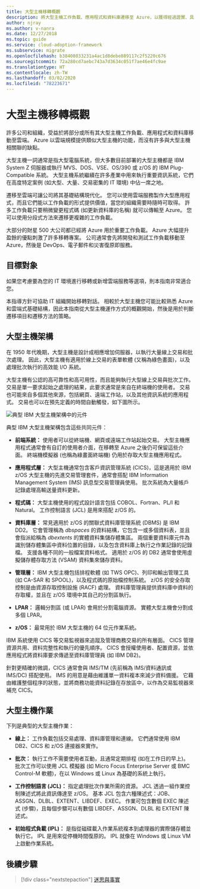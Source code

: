 ```yaml
---
title: 大型主機移轉概觀
description: 將大型主機工作負載、應用程式和資料庫遷移至 Azure，以獲得經過證實、具有高可用性且可調整的基礎結構，而不必承受許多大型主機的缺點。
author: njray
ms.author: v-nanra
ms.date: 12/27/2018
ms.topic: guide
ms.service: cloud-adoption-framework
ms.subservice: migrate
ms.openlocfilehash: b38408033231a4ac1d8debe889117c2f5220c676
ms.sourcegitcommit: 72a280cd7aebc743a7d3634c051f7ae46e4fc9ae
ms.translationtype: HT
ms.contentlocale: zh-TW
ms.lasthandoff: 03/02/2020
ms.locfileid: "78223671"
---
```

<!-- cspell:ignore nanra njray dbspaces dbextents VSAM RACF LPARS ASSGN DLBL EXTENT LIBDEF EXEC IPLs -->

# <a name="mainframe-migration-overview"></a>大型主機移轉概觀

許多公司和組織，受益於將部分或所有其大型主機工作負載、應用程式和資料庫移動至雲端。 Azure 以雲端規模提供類似大型主機的功能，而沒有許多與大型主機相關聯的缺點。

大型主機一詞通常是指大型電腦系統，但大多數目前部署的大型主機都是 IBM System Z 伺服器或執行 MVS、DOS、VSE、OS/390 或 z/OS 的 IBM Plug-Compatible 系統。 大型主機系統繼續在許多產業中用來執行重要資訊系統，它們在高度特定案例 (如大型、大量、交易密集的 IT 環境) 中佔一席之地。

遷移至雲端可讓公司將其基礎結構現代化。 您可以使用雲端服務製作大型應用程式，而且它們能以工作負載的形式提供價值，當您的組織需要時隨時可取得。 許多工作負載只要稍微變更程式碼 (如更新資料庫的名稱) 就可以傳輸至 Azure。 您可以使用分段式方法來遷移更複雜的工作負載。

大部分的財星 500 大公司都已經將 Azure 用於重要工作負載。 Azure 大幅提升盈餘的優點刺激了許多移轉專案。 公司通常會先將開發和測試工作負載移動至 Azure，然後是 DevOps、電子郵件和災害復原即服務。

## <a name="intended-audience"></a>目標對象

如果您考慮要為您的 IT 環境進行移轉或新增雲端服務等選項，則本指南非常適合您。

本指導方針可協助 IT 組織開始移轉對話。 相較於大型主機您可能比較熟悉 Azure 和雲端式基礎結構，因此本指南從大型主機運作方式的概觀開始，然後是用於判斷遷移項目和遷移方法的策略。

## <a name="mainframe-architecture"></a>大型主機架構

在 1950 年代晚期，大型主機是設計成相應增加伺服器，以執行大量線上交易和批次處理。 因此，大型主機有適用於線上交易的表單軟體 (又稱為綠色畫面)，以及處理批次執行的高效能 I/O 系統。

大型主機有公認的高可靠性和高可用性，而且能夠執行大型線上交易與批次工作。 交易是單一要求起始之處理的結果，此要求通常是來自在終端機的使用者。 交易也可能來自多個其他來源，包括網頁、遠端工作站，以及其他資訊系統的應用程式。 交易也可以在預先定義的時間自動觸發，如下圖所示。

![典型 IBM 大型主機架構中的元件](../../_images/mainframe-migration/mainframe-architecture.png)

典型 IBM 大型主機架構包含這些共同元件：

- **前端系統：** 使用者可以從終端機、網頁或遠端工作站起始交易。 大型主機應用程式通常會有自訂的使用者介面，在移轉至 Azure 之後仍可保留這些介面。 終端機模擬器 (也稱為綠畫面終端機) 仍用於存取大型主機應用程式。

- **應用程式層：** 大型主機通常包含客戶資訊管理系統 (CICS)，這是適用於 IBM z/OS 大型主機的先進交易管理套件，通常會搭配 IBM Information Management System (IMS) 訊息型交易管理員使用。 批次系統為大量帳戶記錄處理高輸送量資料更新。

- **程式碼：** 大型主機使用的程式設計語言包括 COBOL、Fortran、PL/I 和 Natural。 工作控制語言 (JCL) 是用來搭配 z/OS 的。

- **資料庫層：** 常見適用於 z/OS 的關聯式資料庫管理系統 (DBMS) 是 IBM DD2。 它會管理稱為 *dbspaces* 的資料結構，它包含一或多個資料表，並且會指派給稱為 *dbextents* 的實體資料集儲存體集區。 兩個重要資料庫元件為識別儲存體集區中資料位置的目錄，以及包含資料庫上執行之作業記錄的記錄檔。 支援各種不同的一般檔案資料格式。 適用於 z/OS 的 DB2 通常會使用虛擬儲存體存取方法 (VSAM) 資料集來儲存資料。

- **管理層：** IBM 大型主機包括排程軟體 (如 TWS OPC)、列印和輸出管理工具 (如 CA-SAR 和 SPOOL)，以及程式碼的原始檔控制系統。 z/OS 的安全存取控制是由資源存取控制設施 (RACF) 處理。 資料庫管理員提供資料庫中資料的存取權，並且在 z/OS 環境中其自己的分割區執行。

- **LPAR：** 邏輯分割區 (或 LPAR) 會用於分割電腦資源。 實體大型主機會分割成多個 LPAR。

- **z/OS：** 最常用於 IBM 大型主機的 64 位元作業系統。

IBM 系統使用 CICS 等交易監視器來追蹤及管理商務交易的所有層面。 CICS 管理資源共用、資料完整性和執行的優先順序。 CICS 會授權使用者、配置資源，並依應用程式將資料庫要求傳遞至資料庫管理員 (如 IBM DB2)。

針對更精確的微調，CICS 通常會與 IMS/TM (先前稱為 IMS/資料通訊或 IMS/DC) 搭配使用。 IMS 的用意是藉由維護單一資料複本來減少資料備援。 它藉由維護整個程序的狀態，並將商務功能資料記錄在存放區中，以作為交易監視器來補充 CICS。

## <a name="mainframe-operations"></a>大型主機作業

下列是典型的大型主機作業：

- **線上：** 工作負載包括交易處理、資料庫管理和連線。 它們通常使用 IBM DB2、CICS 和 z/OS 連接器來實作。

- **批次：** 執行工作不需要使用者互動，且通常定期排程 (如在工作日的早上)。 批次工作可以使用 JCL 模擬器 (如 Micro Focus Enterprise Server 或 BMC Control-M 軟體)，在以 Windows 或 Linux 為基礎的系統上執行。

- **工作控制語言 (JCL)：** 指定處理批次作業所需的資源。 JCL 透過一組作業控制陳述式將此資訊傳達至 z/OS。 基本 JCL 包含六種陳述式：JOB、ASSGN、DLBL、EXTENT、LIBDEF、EXEC。 作業可包含數個 EXEC 陳述式 (步驟)，且每個步驟可以有數個 LIBDEF、ASSGN、DLBL 和 EXTENT 陳述式。

- **初始程式負載 (IPL)：** 是指從磁碟載入作業系統複本到處理器的實際儲存體並執行它。 IPL 是用來從停機時間復原的。 IPL 就像在 Windows 或 Linux VM 上啟動作業系統。

## <a name="next-steps"></a>後續步驟

> [!div class="nextstepaction"]
> [迷思與事實](./myths-and-facts.md)
